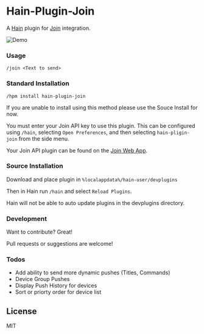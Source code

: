 # Hain-Plugin-Join

A [Hain](https://github.com/appetizermonster/hain) plugin for [Join](https://joaoapps.com/join/) integration.

![Demo](https://i.imgur.com/TaSU93g.gif)

### Usage

`/join <Text to send>`

### Standard Installation

`/hpm install hain-plugin-join`

If you are unable to install using this method please use the Souce Install for now.

You must enter your Join API key to use this plugin. This can be configured using `/hain`, selecting `Open Preferences`, and then selecting `hain-pligin-join` from the side menu.

Your Join API plugin can be found on the [Join Web App](joinjoaomgcd.appspot.com).

### Source Installation

Download and place plugin in `%localappdata%/hain-user/devplugins`

Then in Hain run `/hain` and select `Reload Plugins`.

Hain will not be able to auto update plugins in the devplugins directory.

### Development

Want to contribute? Great!

Pull requests or suggestions are welcome!

### Todos

 - Add ability to send more dynamic pushes (Titles, Commands)
 - Device Group Pushes
 - Display Push History for devices
 - Sort or priorty order for device list

License
----

MIT